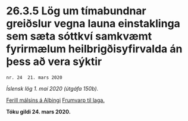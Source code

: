 # 26.3.5 Lög um tímabundnar greiðslur vegna launa einstaklinga sem sæta sóttkví samkvæmt fyrirmælum heilbrigðisyfirvalda án þess að vera sýktir

`nr. 24  21. mars 2020`

_Íslensk lög 1. maí 2020 (útgáfa 150b)._

[Ferill málsins á Alþingi](https://www.althingi.is/thingstorf/thingmalalistar-eftir-thingum/ferill/?ltg=150&mnr=667)
[Frumvarp til laga.](https://www.althingi.is/altext/150/s/1131.html)

**Tóku gildi 24. mars 2020.**

